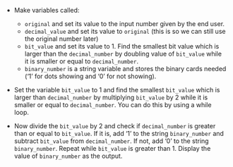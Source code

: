 - Make variables called:
    
    - `original` and set its value to the input number given by the end user.
    - `decimal_value` and set its value to `original` (this is so we can still use the original number later)
    - `bit_value` and set its value to 1. Find the smallest bit value which is larger than the `decimal_number` by doubling value of `bit_value` while it is smaller or equal to `decimal_number`.
    - `binary_number` is a string variable and stores the binary cards needed (‘1’ for dots showing and ‘0’ for not showing).

- Set the variable `bit_value` to 1 and find the smallest `bit_value` which is larger than `decimal_number` by multiplying `bit_value` by 2 while it is smaller or equal to `decimal_number`. You can do this by using a while loop.

- Now divide the `bit_value` by 2 and check if `decimal_number` is greater than or equal to `bit_value`. If it is, add ‘1’ to the string `binary_number` and subtract `bit_value` from `decimal_number`. If not, add ‘0’ to the string `binary_number`. Repeat while `bit_value` is greater than 1. Display the value of `binary_number` as the output.